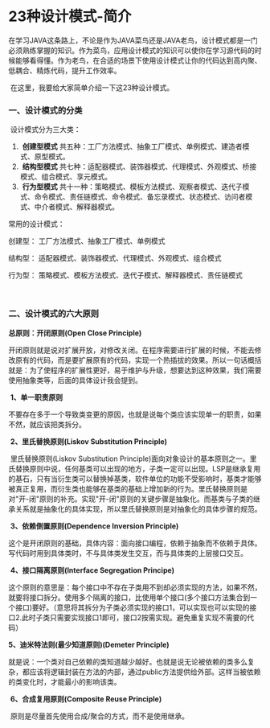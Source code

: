 #                    23种设计模式-简介

​       在学习JAVA这条路上，不论是作为JAVA菜鸟还是JAVA老鸟，设计模式都是一门必须熟练掌握的知识。作为菜鸟，应用设计模式的知识可以使你在学习源代码的时候能够看得懂。作为老鸟，在合适的场景下使用设计模式让你的代码达到高内聚、低耦合、精炼代码，提升工作效率。

​       在这里，我要给大家简单介绍一下这23种设计模式。



### 一、设计模式的分类

​       设计模式分为三大类：

1. ​       **创建型模式**   共五种：工厂方法模式、抽象工厂模式、单例模式、建造者模式、原型模式。
2. ​        **结构型模式**   共七种：适配器模式、装饰器模式、代理模式、外观模式、桥接模式、组合模式、享元模式。
3. ​        **行为型模式**   共十一种：策略模式、模板方法模式、观察者模式、迭代子模式、命令模式、责任链模式、命令模式、备忘录模式、状态模式、访问者模式、中介者模式、解释器模式。



常用的设计模式：

创建型： 工厂方法模式、抽象工厂模式、单例模式

结构型： 适配器模式、装饰器模式、代理模式、外观模式、组合模式

行为型： 策略模式、模板方法模式、迭代子模式、解释器模式、责任链模式



 

​        

### 二、设计模式的六大原则

   **总原则：开闭原则(Open Close Principle)**

​    开闭原则就是说对扩展开放，对修改关闭。在程序需要进行扩展的时候，不能去修改原有的代码，而是要扩展原有的代码，实现一个热插拔的效果。所以一句话概括就是：为了使程序的扩展性更好，易于维护与升级，想要达到这种效果，我们需要使用抽象类等，后面的具体设计我会提到。



​    **1、单一职责原则**

​     不要存在多于一个导致类变更的原因，也就是说每个类应该实现单一的职责，如果不然，就应该把类拆分。



​     **2、里氏替换原则(Liskov Substitution Principle)**

​     里氏替换原则(Liskov Substitution Principle)面向对象设计的基本原则之一。里氏替换原则中说，任何基类可以出现的地方，子类一定可以出现。LSP是继承复用的基石，只有当衍生类可以替换掉基类，软件单位的功能不受影响时，基类才能够被真正复用，而衍生类也能够在基类的基础上增加新的行为。里氏替换原则是对"开-闭"原则的补充。实现"开-闭"原则的关键步骤是抽象化。而基类与子类的继承关系就是抽象化的具体实现，所以里氏替换原则是对抽象化的具体步骤的规范。



​    **3、依赖倒置原则(Dependence Inversion Principle)**

​    这个是开闭原则的基础，具体内容：面向接口编程，依赖于抽象而不依赖于具体。写代码时用到具体类时，不与具体类发生交互，而与具体类的上层接口交互。



​    **4、接口隔离原则(Interface Segregation Principe)**

​    这个原则的意思是：每个接口中不存在子类用不到却必须实现的方法，如果不然，就要将接口拆分。使用多个隔离的接口，比使用单个接口(多个接口方法集合到一个接口)要好。（意思将其拆分为子类必须实现的接口1，可以实现也可以实现的接口2.此时子类只需要实现接口1即可，接口2按需实现。避免重复实现不需要的代码）



   **5、迪米特法则(最少知道原则)(Demeter Principle)**

   就是说：一个类对自己依赖的类知道越少越好。也就是说无论被依赖的类多么复杂，都应该将逻辑封装在方法的内部，通过public方法提供给外部。这样当被依赖的类变化时，才能最小的影响该类。



​    **6、合成复用原则(Composite Reuse Principle)**

​     原则是尽量首先使用合成/聚合的方式，而不是使用继承。